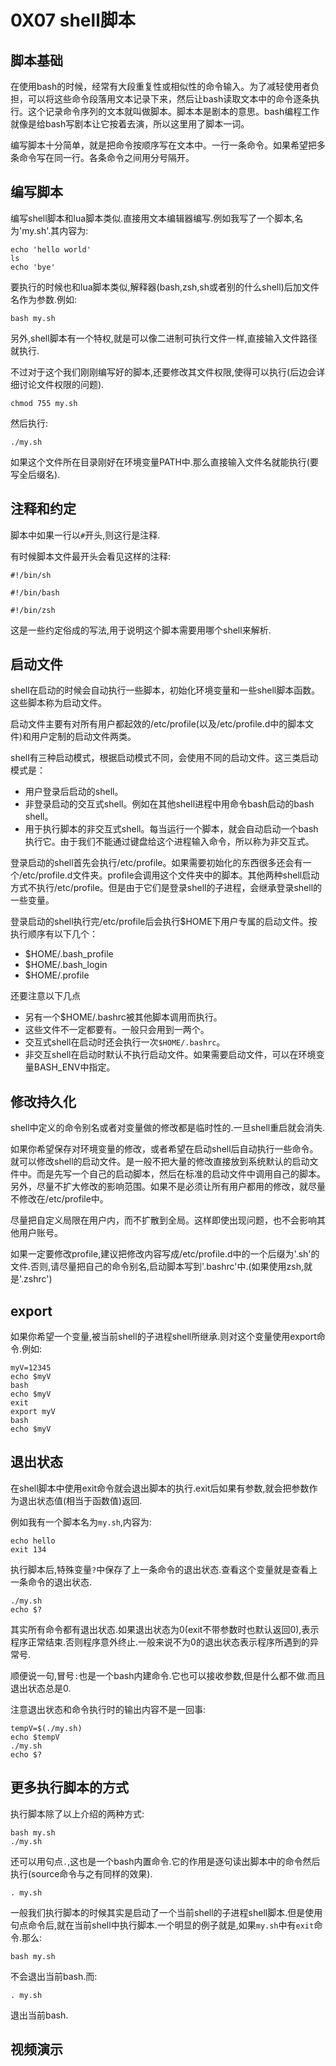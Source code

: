 # 0X07 shell脚本

## 脚本基础

在使用bash的时候，经常有大段重复性或相似性的命令输入。为了减轻使用者负担，可以将这些命令段落用文本记录下来，然后让bash读取文本中的命令逐条执行。这个记录命令序列的文本就叫做脚本。脚本本是剧本的意思。bash编程工作就像是给bash写剧本让它按着去演，所以这里用了脚本一词。

编写脚本十分简单，就是把命令按顺序写在文本中。一行一条命令。如果希望把多条命令写在同一行。各条命令之间用分号隔开。

## 编写脚本

编写shell脚本和lua脚本类似.直接用文本编辑器编写.例如我写了一个脚本,名为'my.sh'.其内容为:

```shell
echo 'hello world'
ls
echo 'bye'
```

要执行的时候也和lua脚本类似,解释器(bash,zsh,sh或者别的什么shell)后加文件名作为参数.例如:

```shell
bash my.sh
```

另外,shell脚本有一个特权,就是可以像二进制可执行文件一样,直接输入文件路径就执行.

不过对于这个我们刚刚编写好的脚本,还要修改其文件权限,使得可以执行(后边会详细讨论文件权限的问题).

```shell
chmod 755 my.sh
```

然后执行:

```shell
./my.sh
```

如果这个文件所在目录刚好在环境变量PATH中.那么直接输入文件名就能执行(要写全后缀名).

## 注释和约定

脚本中如果一行以`#`开头,则这行是注释.

有时候脚本文件最开头会看见这样的注释:

```shell
#!/bin/sh
```

```shell
#!/bin/bash
```

```shell
#!/bin/zsh
```

这是一些约定俗成的写法,用于说明这个脚本需要用哪个shell来解析.

## 启动文件

shell在启动的时候会自动执行一些脚本，初始化环境变量和一些shell脚本函数。这些脚本称为启动文件。

启动文件主要有对所有用户都起效的/etc/profile(以及/etc/profile.d中的脚本文件)和用户定制的启动文件两类。

shell有三种启动模式，根据启动模式不同，会使用不同的启动文件。这三类启动模式是：

* 用户登录后启动的shell。
* 非登录启动的交互式shell。例如在其他shell进程中用命令bash启动的bash shell。
* 用于执行脚本的非交互式shell。每当运行一个脚本，就会自动启动一个bash执行它。由于我们不能通过键盘给这个进程输入命令，所以称为非交互式。

登录启动的shell首先会执行/etc/profile。如果需要初始化的东西很多还会有一个/etc/profile.d文件夹。profile会调用这个文件夹中的脚本。其他两种shell启动方式不执行/etc/profile。但是由于它们是登录shell的子进程，会继承登录shell的一些变量。

登录启动的shell执行完/etc/profile后会执行$HOME下用户专属的启动文件。按执行顺序有以下几个：

* $HOME/.bash_profile
* $HOME/.bash_login
* $HOME/.profile

还要注意以下几点

* 另有一个$HOME/.bashrc被其他脚本调用而执行。
* 这些文件不一定都要有。一般只会用到一两个。
* 交互式shell在启动时还会执行一次`$HOME/.bashrc`。
* 非交互shell在启动时默认不执行启动文件。如果需要启动文件，可以在环境变量BASH_ENV中指定。

## 修改持久化

shell中定义的命令别名或者对变量做的修改都是临时性的.一旦shell重启就会消失.

如果你希望保存对环境变量的修改，或者希望在启动shell后自动执行一些命令。就可以修改shell的启动文件。是一般不把大量的修改直接放到系统默认的启动文件中。而是先写一个自己的启动脚本，然后在标准的启动文件中调用自己的脚本。另外，尽量不扩大修改的影响范围。如果不是必须让所有用户都用的修改，就尽量不修改在/etc/profile中。

尽量把自定义局限在用户内，而不扩散到全局。这样即使出现问题，也不会影响其他用户账号。

如果一定要修改profile,建议把修改内容写成/etc/profile.d中的一个后缀为'.sh'的文件.否则,请尽量把自己的命令别名,启动脚本写到'.bashrc'中.(如果使用zsh,就是'.zshrc')

## export

如果你希望一个变量,被当前shell的子进程shell所继承.则对这个变量使用export命令.例如:

```shell
myV=12345
echo $myV
bash
echo $myV
exit
export myV
bash
echo $myV
```

## 退出状态

在shell脚本中使用exit命令就会退出脚本的执行.exit后如果有参数,就会把参数作为退出状态值(相当于函数值)返回.

例如我有一个脚本名为`my.sh`,内容为:

```shell
echo hello
exit 134
```

执行脚本后,特殊变量`?`中保存了上一条命令的退出状态.查看这个变量就是查看上一条命令的退出状态.

```shell
./my.sh
echo $?
```

其实所有命令都有退出状态.如果退出状态为0(exit不带参数时也默认返回0),表示程序正常结束.否则程序意外终止.一般来说不为0的退出状态表示程序所遇到的异常号.

顺便说一句,冒号`:`也是一个bash内建命令.它也可以接收参数,但是什么都不做.而且退出状态总是0.

注意退出状态和命令执行时的输出内容不是一回事:

```shell
tempV=$(./my.sh)
echo $tempV
./my.sh
echo $?
```

## 更多执行脚本的方式

执行脚本除了以上介绍的两种方式:

```shell
bash my.sh
./my.sh
```

还可以用句点`.`,这也是一个bash内置命令.它的作用是逐句读出脚本中的命令然后执行(source命令与之有同样的效果).

```shell
. my.sh
```

一般我们执行脚本的时候其实是启动了一个当前shell的子进程shell脚本.但是使用句点命令后,就在当前shell中执行脚本.一个明显的例子就是,如果`my.sh`中有`exit`命令.那么:

```shell
bash my.sh
```

不会退出当前bash.而:

```shell
. my.sh
```

退出当前bash.

## 视频演示